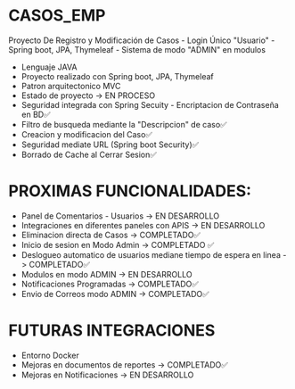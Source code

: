 # CASOS_EMP
Proyecto De Registro y Modificación de Casos - Login Único "Usuario" - Spring boot, JPA, Thymeleaf - Sistema de modo "ADMIN" en modulos

- Lenguaje JAVA
- Proyecto realizado con Spring boot, JPA, Thymeleaf
- Patron arquitectonico MVC
- Estado de proyecto -> EN PROCESO
- Seguridad integrada con Spring Secuity - Encriptacion de Contraseña en BD✅
- Filtro de busqueda mediante la "Descripcion" de caso✅
- Creacion y modificacion del Caso✅
- Seguridad mediate URL (Spring boot Security)✅
- Borrado de Cache al Cerrar Sesion✅


# PROXIMAS FUNCIONALIDADES:
- Panel de Comentarios - Usuarios -> EN DESARROLLO
- Integraciones en diferentes paneles con APIS -> EN DESARROLLO
- Eliminacion directa de Casos -> COMPLETADO✅
- Inicio de sesion en Modo Admin -> COMPLETADO ✅
- Deslogueo automatico de usuarios mediane tiempo de espera en linea -> COMPLETADO✅
- Modulos en modo ADMIN -> EN DESARROLLO
- Notificaciones Programadas -> COMPLETADO✅
- Envio de Correos modo ADMIN -> COMPLETADO✅

# FUTURAS INTEGRACIONES
- Entorno Docker
- Mejoras en documentos de reportes -> COMPLETADO✅
- Mejoras en Notificaciones -> EN DESARROLLO
